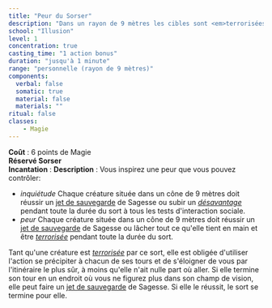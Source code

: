 ```yaml
---
title: "Peur du Sorser"
description: "Dans un rayon de 9 mètres les cibles sont <em>terrorisées</em> et fuient."
school: "Illusion"
level: 1
concentration: true
casting_time: "1 action bonus"
duration: "jusqu'à 1 minute"
range: "personnelle (rayon de 9 mètres)"
components:
  verbal: false
  somatic: true
  material: false
  materials: ""
ritual: false
classes:
    - Magie
---
```

**Coût** : 6 points de Magie  
**Réservé Sorser**  
**Incantation** : 
**Description** : Vous inspirez une peur que vous pouvez contrôler:  

- *inquiétude* Chaque créature située dans un cône de 9 mètres doit réussir un [jet de sauvegarde](/utiliser-les-caracteristiques/#jets-de-sauvegarde) de Sagesse ou subir un [_désavantage_](/utiliser-les-caracteristiques/#avantage-et-desavantage) pendant toute la durée du sort à tous les tests d'interaction sociale.
- *peur* Chaque créature située dans un cône de 9 mètres doit réussir un [jet de sauvegarde](/utiliser-les-caracteristiques/#jets-de-sauvegarde) de Sagesse ou lâcher tout ce qu'elle tient en main et être [_terrorisée_](/gerer-la-sante-du-personnage/#terrorise) pendant toute la durée du sort.

Tant qu'une créature est [_terrorisée_](/gerer-la-sante-du-personnage/#terrorise) par ce sort, elle est obligée d'utiliser l'action se précipiter à chacun de ses tours et de s'éloigner de vous par l'itinéraire le plus sûr, à moins qu'elle n'ait nulle part où aller. Si elle termine son tour en un endroit où vous ne figurez plus dans son champ de vision, elle peut faire un [jet de sauvegarde](/utiliser-les-caracteristiques/#jets-de-sauvegarde) de Sagesse. Si elle le réussit, le sort se termine pour elle.

